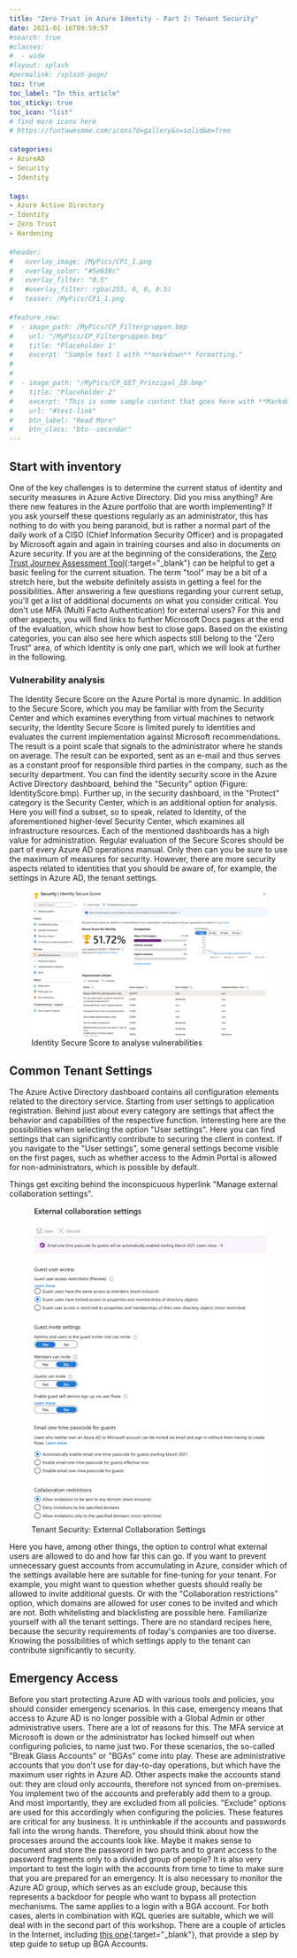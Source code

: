 ```yaml
---
title: "Zero Trust in Azure Identity - Part 2: Tenant Security"
date: 2021-01-16T09:59:57
#search: true
#classes:
#  - wide
#layout: splash
#permalink: /splash-page/
toc: true
toc_label: "In this article"
toc_sticky: true
toc_icon: "list"
# find more icons here
# https://fontawesome.com/icons?d=gallery&s=solid&m=free

categories:
- AzureAD
- Security
- Identity

tags:
- Azure Active Directory
- Identity
- Zero Trust
- Hardening

#header:
#   overlay_image: /MyPics/CP1_1.png
#   overlay_color: "#5e616c"
#   overlay_filter: "0.5"
#   #overlay_filter: rgba(255, 0, 0, 0.5)
#   teaser: /MyPics/CP1_1.png
   
#feature_row:
#  - image_path: /MyPics/CP_Filtergruppen.bmp
#    url: "/MyPics/CP_Filtergruppen.bmp"
#    title: "Placeholder 1"
#    excerpt: "Sample text 1 with **markdown** formatting."
#
#
#  - image_path: "/MyPics/CP_GET_Prinzipal_ID.bmp"
#    title: "Placeholder 2"
#    excerpt: "This is some sample content that goes here with **Markdown** formatting."
#    url: "#test-link"
#    btn_label: "Read More"
#    btn_class: "btn--secondar"
---
```


## Start with inventory

One of the key challenges is to determine the current status of identity and security measures in Azure Active Directory. Did you miss anything? Are there new features in the Azure portfolio that are worth implementing? If you ask yourself these questions regularly as an administrator, this has nothing to do with you being paranoid, but is rather a normal part of the daily work of a CISO (Chief Information Security Officer) and is propagated by Microsoft again and again in training courses and also in documents on Azure security.
If you are at the beginning of the considerations, the [Zero Trust Journey Assessment Tool](https://www.microsoft.com/security/blog/2020/04/02/announcing-microsoft-zero-trust-assessment-tool/){:target="_blank"} can be helpful to get a basic feeling for the current situation.
The term "tool" may be a bit of a stretch here, but the website definitely assists in getting a feel for the possibilities. After answering a few questions regarding your current setup, you'll get a list of additional documents on what you consider critical. You don't use MFA (Multi Facto Authentication) for external users? For this and other aspects, you will find links to further Microsoft Docs pages at the end of the evaluation, which show how best to close gaps.
Based on the existing categories, you can also see here which aspects still belong to the "Zero Trust" area, of which Identity is only one part, which we will look at further in the following.

### Vulnerability analysis

The Identity Secure Score on the Azure Portal is more dynamic. In addition to the Secure Score, which you may be familiar with from the Security Center and which examines everything from virtual machines to network security, the Identity Secure Score is limited purely to identities and evaluates the current implementation against Microsoft recommendations. The result is a point scale that signals to the administrator where he stands on average. The result can be exported, sent as an e-mail and thus serves as a constant proof for responsible third parties in the company, such as the security department. You can find the identity security score in the Azure Active Directory dashboard, behind the "Security" option (Figure: IdentityScore.bmp).
Further up, in the security dashboard, in the "Protect" category is the Security Center, which is an additional option for analysis. Here you will find a subset, so to speak, related to Identity, of the aforementioned higher-level Security Center, which examines all infrastructure resources.
Each of the mentioned dashboards has a high value for administration. Regular evaluation of the Secure Scores should be part of every Azure AD operations manual. Only then can you be sure to use the maximum of measures for security. However, there are more security aspects related to identities that you should be aware of, for example, the settings in Azure AD, the tenant settings.

<figure class="medium">
  <a href="/MyPics/2021-01-14-ZeroTrust_Tenant_Security_II.png"><img src="/MyPics/2021-01-14-ZeroTrust_Tenant_Security_II.png"></a>
  <figcaption>Identity Secure Score to analyse vulnerabilities</figcaption>
</figure>

## Common Tenant Settings

The Azure Active Directory dashboard contains all configuration elements related to the directory service. Starting from user settings to application registration. Behind just about every category are settings that affect the behavior and capabilities of the respective function. Interesting here are the possibilities when selecting the option "User settings". Here you can find settings that can significantly contribute to securing the client in context. If you navigate to the "User settings", some general settings become visible on the first pages, such as whether access to the Admin Portal is allowed for non-administrators, which is possible by default.

Things get exciting behind the inconspicuous hyperlink "Manage external collaboration settings".
<figure class="medium">
  <a href="/MyPics/2021-01-14-ZeroTrust_Tenant_Security_I.png"><img src="/MyPics/2021-01-14-ZeroTrust_Tenant_Security_I.png"></a>
  <figcaption>Tenant Security: External Collaboration Settings</figcaption>
</figure>
Here you have, among other things, the option to control what external users are allowed to do and how far this can go. If you want to prevent unnecessary guest accounts from accumulating in Azure, consider which of the settings available here are suitable for fine-tuning for your tenant. For example, you might want to question whether guests should really be allowed to invite additional guests. Or with the "Collaboration restrictions" option, which domains are allowed for user cones to be invited and which are not. Both whitelisting and blacklisting are possible here.
Familiarize yourself with all the tenant settings. There are no standard recipes here, because the security requirements of today's companies are too diverse. Knowing the possibilities of which settings apply to the tenant can contribute significantly to security.

## Emergency Access

Before you start protecting Azure AD with various tools and policies, you should consider emergency scenarios. In this case, emergency means that access to Azure AD is no longer possible with a Global Admin or other administrative users. There are a lot of reasons for this. The MFA service at Microsoft is down or the administrator has locked himself out when configuring policies, to name just two. For these scenarios, the so-called "Break Glass Accounts" or "BGAs" come into play. These are administrative accounts that you don't use for day-to-day operations, but which have the maximum user rights in Azure AD. Other aspects make the accounts stand out: they are cloud only accounts, therefore not synced from on-premises. You implement two of the accounts and preferably add them to a group. And most importantly, they are excluded from all policies. "Exclude" options are used for this accordingly when configuring the policies. These features are critical for any business. It is unthinkable if the accounts and passwords fall into the wrong hands. Therefore, you should think about how the processes around the accounts look like. Maybe it makes sense to document and store the password in two parts and to grant access to the password fragments only to a divided group of people? It is also very important to test the login with the accounts from time to time to make sure that you are prepared for an emergency. It is also necessary to monitor the Azure AD group, which serves as an exclude group, because this represents a backdoor for people who want to bypass all protection mechanisms. The same applies to a login with a BGA account. For both cases, alerts in combination with KQL queries are suitable, which we will deal with in the second part of this workshop. There are a couple of articles in the Internet, including [this one](https://docs.microsoft.com/de-de/azure/active-directory/users-groups-roles/directory-emergency-access){:target="_blank"}, that provide a step by step guide to setup up BGA Accounts.

